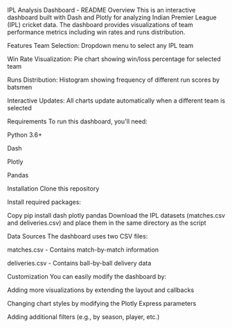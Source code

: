 IPL Analysis Dashboard - README
Overview
This is an interactive dashboard built with Dash and Plotly for analyzing Indian Premier League (IPL) cricket data. The dashboard provides visualizations of team performance metrics including win rates and runs distribution.

Features
Team Selection: Dropdown menu to select any IPL team

Win Rate Visualization: Pie chart showing win/loss percentage for selected team

Runs Distribution: Histogram showing frequency of different run scores by batsmen

Interactive Updates: All charts update automatically when a different team is selected

Requirements
To run this dashboard, you'll need:

Python 3.6+

Dash

Plotly

Pandas

Installation
Clone this repository

Install required packages:

Copy
pip install dash plotly pandas
Download the IPL datasets (matches.csv and deliveries.csv) and place them in the same directory as the script


Data Sources
The dashboard uses two CSV files:

matches.csv - Contains match-by-match information

deliveries.csv - Contains ball-by-ball delivery data

Customization
You can easily modify the dashboard by:

Adding more visualizations by extending the layout and callbacks

Changing chart styles by modifying the Plotly Express parameters

Adding additional filters (e.g., by season, player, etc.)
